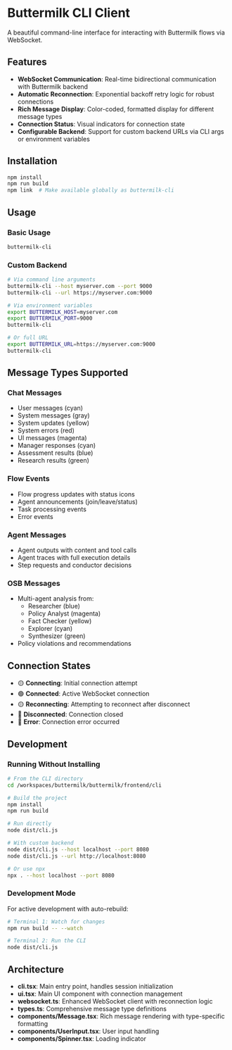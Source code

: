 # Buttermilk CLI Client

A beautiful command-line interface for interacting with Buttermilk flows via WebSocket.

## Features

- **WebSocket Communication**: Real-time bidirectional communication with Buttermilk backend
- **Automatic Reconnection**: Exponential backoff retry logic for robust connections
- **Rich Message Display**: Color-coded, formatted display for different message types
- **Connection Status**: Visual indicators for connection state
- **Configurable Backend**: Support for custom backend URLs via CLI args or environment variables

## Installation

```bash
npm install
npm run build
npm link  # Make available globally as buttermilk-cli
```

## Usage

### Basic Usage
```bash
buttermilk-cli
```

### Custom Backend
```bash
# Via command line arguments
buttermilk-cli --host myserver.com --port 9000
buttermilk-cli --url https://myserver.com:9000

# Via environment variables
export BUTTERMILK_HOST=myserver.com
export BUTTERMILK_PORT=9000
buttermilk-cli

# Or full URL
export BUTTERMILK_URL=https://myserver.com:9000
buttermilk-cli
```

## Message Types Supported

### Chat Messages
- User messages (cyan)
- System messages (gray)
- System updates (yellow)
- System errors (red)
- UI messages (magenta)
- Manager responses (cyan)
- Assessment results (blue)
- Research results (green)

### Flow Events
- Flow progress updates with status icons
- Agent announcements (join/leave/status)
- Task processing events
- Error events

### Agent Messages
- Agent outputs with content and tool calls
- Agent traces with full execution details
- Step requests and conductor decisions

### OSB Messages
- Multi-agent analysis from:
  - Researcher (blue)
  - Policy Analyst (magenta)
  - Fact Checker (yellow)
  - Explorer (cyan)
  - Synthesizer (green)
- Policy violations and recommendations

## Connection States

- 🟡 **Connecting**: Initial connection attempt
- 🟢 **Connected**: Active WebSocket connection
- 🟡 **Reconnecting**: Attempting to reconnect after disconnect
- 🔴 **Disconnected**: Connection closed
- 🔴 **Error**: Connection error occurred

## Development

### Running Without Installing

```bash
# From the CLI directory
cd /workspaces/buttermilk/buttermilk/frontend/cli

# Build the project
npm install
npm run build

# Run directly
node dist/cli.js

# With custom backend
node dist/cli.js --host localhost --port 8080
node dist/cli.js --url http://localhost:8080

# Or use npx
npx . --host localhost --port 8080
```

### Development Mode

For active development with auto-rebuild:
```bash
# Terminal 1: Watch for changes
npm run build -- --watch

# Terminal 2: Run the CLI
node dist/cli.js
```

## Architecture

- **cli.tsx**: Main entry point, handles session initialization
- **ui.tsx**: Main UI component with connection management
- **websocket.ts**: Enhanced WebSocket client with reconnection logic
- **types.ts**: Comprehensive message type definitions
- **components/Message.tsx**: Rich message rendering with type-specific formatting
- **components/UserInput.tsx**: User input handling
- **components/Spinner.tsx**: Loading indicator
